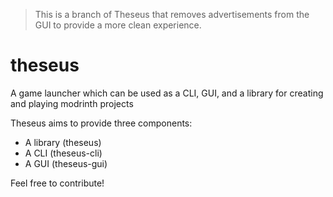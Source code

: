 > This is a branch of Theseus that removes advertisements from the GUI to provide a more clean experience.

# theseus
A game launcher which can be used as a CLI, GUI, and a library for creating and playing modrinth projects

Theseus aims to provide three components:
- A library (theseus)
- A CLI (theseus-cli)
- A GUI (theseus-gui)

Feel free to contribute!
